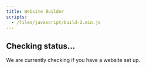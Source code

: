 ```yaml
---
title: Website Builder
scripts:
  - /files/javascript/build-2.min.js
---
```

<h2 id="stat">Checking status...</h2>
<p id="stat1">We are currently checking if you have a website set up.</p>

